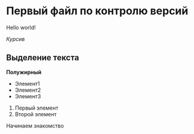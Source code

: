 # Первый файл по контролю версий
Hello world!

*Курсив*

## Выделение текста

**Полужирный**

* Элемент1
* Элемент2
* Элемент3

1. Первый элемент
2. Второй элемент


Начинаем знакомство